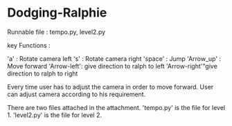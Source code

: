 # Dodging-Ralphie

Runnable file : tempo.py, level2.py

key Functions : 

'a' : Rotate camera left
's' : Rotate camera right
'space' : Jump
'Arrow_up' : Move forward
'Arrow-left': give direction to ralph to left
'Arrow-right'"give direction to ralph to right

Every time user has to adjust the camera in order to move forward. User can adjust 
camera according to his requirement. 

There are two files attached in the attachment. 
'tempo.py' is the file for level 1. 
'level2.py' is the file for level 2.
